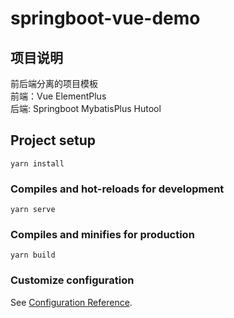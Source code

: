 # springboot-vue-demo

## 项目说明
前后端分离的项目模板  
前端：Vue ElementPlus  
后端: Springboot MybatisPlus Hutool

## Project setup
```
yarn install
```

### Compiles and hot-reloads for development
```
yarn serve
```

### Compiles and minifies for production
```
yarn build
```

### Customize configuration
See [Configuration Reference](https://cli.vuejs.org/config/).
